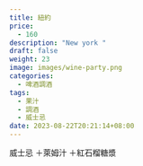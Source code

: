 ```yaml
---
title: 紐約
price:
  - 160
description: "New york "
draft: false
weight: 23
image: images/wine-party.png
categories:
  - 啤酒調酒
tags:
  - 果汁
  - 調酒
  - 威士忌
date: 2023-08-22T20:21:14+08:00
---
```

 威士忌 ＋萊姆汁 ＋紅石榴糖漿